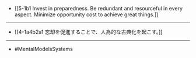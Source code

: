 - [[5-1b1 Invest in preparedness. Be redundant and resourceful in every aspect. Minimize opportunity cost to achieve great things.]]
---
- [[4-1a4b2a1 忘却を促進することで、人為的な古典化を起こす。]]
---
- #MentalModelsSystems
